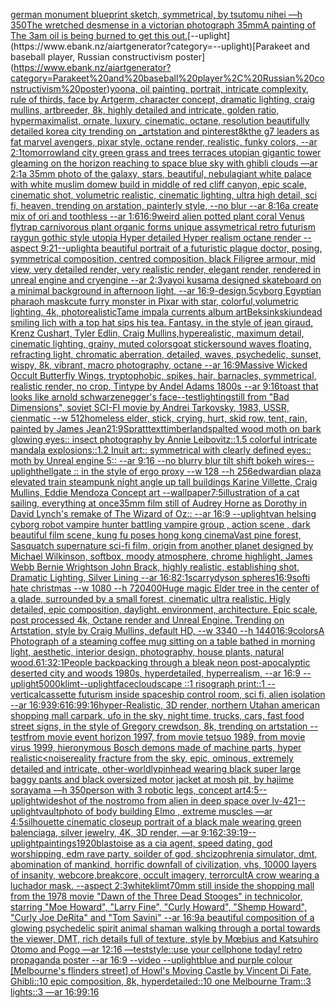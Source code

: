 [german monument blueprint sketch, symmetrical, by tsutomu nihei —h 350](https://www.ebank.nz/aiartgenerator?category=german%20monument%20blueprint%20sketch%2C%20symmetrical%2C%20by%20tsutomu%20nihei%20%E2%80%94h%20350)[The wretched desmense in a victorian photograph 35mm](https://www.ebank.nz/aiartgenerator?category=The%20wretched%20desmense%20in%20a%20victorian%20photograph%2035mm)[A painting of The 3am oil is being burned to get this out.](https://www.ebank.nz/aiartgenerator?category=A%20painting%20of%20The%203am%20oil%20is%20being%20burned%20to%20get%20this%20out.)[--uplight](https://www.ebank.nz/aiartgenerator?category=--uplight)[Parakeet and baseball player, Russian constructivism poster](https://www.ebank.nz/aiartgenerator?category=Parakeet%20and%20baseball%20player%2C%20Russian%20constructivism%20poster)[yoona, oil painting, portrait, intricate complexity, rule of thirds, face by Artgerm, character concept, dramatic lighting, craig mullins, artbreeder, 8k, highly detailed and intricate, golden ratio, hypermaximalist, ornate, luxury, cinematic, octane, resolution beautifully detailed korea city trending on _artstation and pinterest](https://www.ebank.nz/aiartgenerator?category=yoona%2C%20oil%20painting%2C%20portrait%2C%20intricate%20complexity%2C%20rule%20of%20thirds%2C%20face%20by%20Artgerm%2C%20character%20concept%2C%20dramatic%20lighting%2C%20craig%20mullins%2C%20artbreeder%2C%208k%2C%20highly%20detailed%20and%20intricate%2C%20golden%20ratio%2C%20hypermaximalist%2C%20ornate%2C%20luxury%2C%20cinematic%2C%20octane%2C%20resolution%20beautifully%20detailed%20korea%20city%20trending%20on%20_artstation%20and%20pinterest)[8k](https://www.ebank.nz/aiartgenerator?category=8k)[the g7 leaders as fat marvel avengers, pixar style, octane render, realistic, funky colors, --ar 2:1](https://www.ebank.nz/aiartgenerator?category=the%20g7%20leaders%20as%20fat%20marvel%20avengers%2C%20pixar%20style%2C%20octane%20render%2C%20realistic%2C%20funky%20colors%2C%20--ar%202%3A1)[tomorrowland city green grass and trees terraces utopian gigantic tower gleaming on the horizon reaching to space blue sky with ghibli clouds —ar 2:1](https://www.ebank.nz/aiartgenerator?category=tomorrowland%20city%20green%20grass%20and%20trees%20terraces%20utopian%20gigantic%20tower%20gleaming%20on%20the%20horizon%20reaching%20to%20space%20blue%20sky%20with%20ghibli%20clouds%20%E2%80%94ar%202%3A1)[a 35mm photo of the galaxy, stars, beautiful, nebula](https://www.ebank.nz/aiartgenerator?category=a%2035mm%20photo%20of%20the%20galaxy%2C%20stars%2C%20beautiful%2C%20nebula)[giant white palace with white muslim domew build  in middle of red cliff canyon, epic scale, cinematic shot, volumetric realistic, cinematic lighting, ultra high detail, sci fi, heaven, trending on arstation, painterly style, --no blur --ar 8:16](https://www.ebank.nz/aiartgenerator?category=giant%20white%20palace%20with%20white%20muslim%20domew%20build%20%20in%20middle%20of%20red%20cliff%20canyon%2C%20epic%20scale%2C%20cinematic%20shot%2C%20volumetric%20realistic%2C%20cinematic%20lighting%2C%20ultra%20high%20detail%2C%20sci%20fi%2C%20heaven%2C%20trending%20on%20arstation%2C%20painterly%20style%2C%20--no%20blur%20--ar%208%3A16)[a create mix of ori and toothless --ar 1:6](https://www.ebank.nz/aiartgenerator?category=a%20create%20mix%20of%20ori%20and%20toothless%20--ar%201%3A6)[16:9](https://www.ebank.nz/aiartgenerator?category=16%3A9)[weird alien potted plant coral Venus flytrap carnivorous plant organic forms unique assymetrical  retro futurism raygun gothic style utopia Hyper detailed Hyper realism octane render --aspect 9:21](https://www.ebank.nz/aiartgenerator?category=weird%20alien%20potted%20plant%20coral%20Venus%20flytrap%20carnivorous%20plant%20organic%20forms%20unique%20assymetrical%20%20retro%20futurism%20raygun%20gothic%20style%20utopia%20Hyper%20detailed%20Hyper%20realism%20octane%20render%20--aspect%209%3A21)[--uplight](https://www.ebank.nz/aiartgenerator?category=--uplight)[a beautiful portrait of a futuristic plague doctor, posing, symmetrical composition, centred composition, black Filigree armour, mid view, very detailed render, very realistic render, elegant render, rendered in unreal engine and cryengine --ar 2:3](https://www.ebank.nz/aiartgenerator?category=a%20beautiful%20portrait%20of%20a%20futuristic%20plague%20doctor%2C%20posing%2C%20symmetrical%20composition%2C%20centred%20composition%2C%20black%20Filigree%20armour%2C%20mid%20view%2C%20very%20detailed%20render%2C%20very%20realistic%20render%2C%20elegant%20render%2C%20rendered%20in%20unreal%20engine%20and%20cryengine%20--ar%202%3A3)[yayoi kusama designed skateboard on a minimal background in afternoon light, --ar 16:9](https://www.ebank.nz/aiartgenerator?category=yayoi%20kusama%20designed%20skateboard%20on%20a%20minimal%20background%20in%20afternoon%20light%2C%20--ar%2016%3A9)[-](https://www.ebank.nz/aiartgenerator?category=-)[design](https://www.ebank.nz/aiartgenerator?category=design)[.5](https://www.ebank.nz/aiartgenerator?category=.5)[cyborg Egyptian pharaoh mask](https://www.ebank.nz/aiartgenerator?category=cyborg%20Egyptian%20pharaoh%20mask)[cute furry monster in Pixar with star, colorful,volumetric lighting, 4k, photorealistic](https://www.ebank.nz/aiartgenerator?category=cute%20furry%20monster%20in%20Pixar%20with%20star%2C%20colorful%2Cvolumetric%20lighting%2C%204k%2C%20photorealistic)[Tame impala currents album art](https://www.ebank.nz/aiartgenerator?category=Tame%20impala%20currents%20album%20art)[Beksinkski](https://www.ebank.nz/aiartgenerator?category=Beksinkski)[undead smiling lich with a top hat sips his tea. Fantasy. in the style of jean giraud, Krenz Cushart, Tyler Edlin, Craig Mullins,hyperealistic, maximum detail, cinematic lighting, grainy, muted colors](https://www.ebank.nz/aiartgenerator?category=undead%20smiling%20lich%20with%20a%20top%20hat%20sips%20his%20tea.%20Fantasy.%20in%20the%20style%20of%20jean%20giraud%2C%20Krenz%20Cushart%2C%20Tyler%20Edlin%2C%20Craig%20Mullins%2Chyperealistic%2C%20maximum%20detail%2C%20cinematic%20lighting%2C%20grainy%2C%20muted%20colors)[goat sticker](https://www.ebank.nz/aiartgenerator?category=goat%20sticker)[sound waves floating, refracting light, chromatic aberration, detailed, waves, psychedelic, sunset, wispy, 8k, vibrant, macro photography, octane --ar 16:9](https://www.ebank.nz/aiartgenerator?category=sound%20waves%20floating%2C%20refracting%20light%2C%20chromatic%20aberration%2C%20detailed%2C%20waves%2C%20psychedelic%2C%20sunset%2C%20wispy%2C%208k%2C%20vibrant%2C%20macro%20photography%2C%20octane%20--ar%2016%3A9)[Massive Wicked Occult Butterfly Wings, tryptophobic, spikes, hair, barnacles, symmetrical, realistic render, no crop, Tintype by Andel Adams 1800s --ar 9:16](https://www.ebank.nz/aiartgenerator?category=Massive%20Wicked%20Occult%20Butterfly%20Wings%2C%20tryptophobic%2C%20spikes%2C%20hair%2C%20barnacles%2C%20symmetrical%2C%20realistic%20render%2C%20no%20crop%2C%20Tintype%20by%20Andel%20Adams%201800s%20--ar%209%3A16)[toast that looks like arnold schwarzenegger's face](https://www.ebank.nz/aiartgenerator?category=toast%20that%20looks%20like%20arnold%20schwarzenegger%27s%20face)[--test](https://www.ebank.nz/aiartgenerator?category=--test)[lighting](https://www.ebank.nz/aiartgenerator?category=lighting)[still from "Bad Dimensions", soviet SCI-FI movie by Andrei Tarkovsky, 1983, USSR, cienmatic --w 512](https://www.ebank.nz/aiartgenerator?category=still%20from%20%22Bad%20Dimensions%22%2C%20soviet%20SCI-FI%20movie%20by%20Andrei%20Tarkovsky%2C%201983%2C%20USSR%2C%20cienmatic%20--w%20512)[homeless elder, stick, crying, hurt, skid row, tent, rain, painted by James Jean](https://www.ebank.nz/aiartgenerator?category=homeless%20elder%2C%20stick%2C%20crying%2C%20hurt%2C%20skid%20row%2C%20tent%2C%20rain%2C%20painted%20by%20James%20Jean)[21:9](https://www.ebank.nz/aiartgenerator?category=21%3A9)[Spratt](https://www.ebank.nz/aiartgenerator?category=Spratt)[text](https://www.ebank.nz/aiartgenerator?category=text)[timberland](https://www.ebank.nz/aiartgenerator?category=timberland)[spalted wood moth on bark glowing eyes:: insect photography by Annie Leibovitz::1.5 colorful intricate mandala explosions::1.2 Inuit art:: symmetrical with clearly defined eyes:: moth by Unreal engine 5:: --ar 9:16 --no blurry blur tilt shift bokeh wires](https://www.ebank.nz/aiartgenerator?category=spalted%20wood%20moth%20on%20bark%20glowing%20eyes%3A%3A%20insect%20photography%20by%20Annie%20Leibovitz%3A%3A1.5%20colorful%20intricate%20mandala%20explosions%3A%3A1.2%20Inuit%20art%3A%3A%20symmetrical%20with%20clearly%20defined%20eyes%3A%3A%20moth%20by%20Unreal%20engine%205%3A%3A%20--ar%209%3A16%20--no%20blurry%20blur%20tilt%20shift%20bokeh%20wires)[--uplight](https://www.ebank.nz/aiartgenerator?category=--uplight)[hellgate :: in the style of ergo proxy --w 128 --h 256](https://www.ebank.nz/aiartgenerator?category=hellgate%20%3A%3A%20in%20the%20style%20of%20ergo%20proxy%20--w%20128%20--h%20256)[edwardian plaza elevated train steampunk night angle up tall buildings Karine Villette, Craig Mullins, Eddie Mendoza Concept art --wallpaper](https://www.ebank.nz/aiartgenerator?category=edwardian%20plaza%20elevated%20train%20steampunk%20night%20angle%20up%20tall%20buildings%20Karine%20Villette%2C%20Craig%20Mullins%2C%20Eddie%20Mendoza%20Concept%20art%20--wallpaper)[7:5](https://www.ebank.nz/aiartgenerator?category=7%3A5)[illustration of a cat sailing, everything at once](https://www.ebank.nz/aiartgenerator?category=illustration%20of%20a%20cat%20sailing%2C%20everything%20at%20once)[35mm film still of Audrey Horne as Dorothy in David Lynch's remake of The Wizard of Oz:: --ar 16:9 --uplight](https://www.ebank.nz/aiartgenerator?category=35mm%20film%20still%20of%20Audrey%20Horne%20as%20Dorothy%20in%20David%20Lynch%27s%20remake%20of%20The%20Wizard%20of%20Oz%3A%3A%20--ar%2016%3A9%20--uplight)[van helsing cyborg robot vampire hunter battling vampire group , action scene , dark beautiful film scene, kung fu poses hong kong cinema](https://www.ebank.nz/aiartgenerator?category=van%20helsing%20cyborg%20robot%20vampire%20hunter%20battling%20vampire%20group%20%2C%20action%20scene%20%2C%20dark%20beautiful%20film%20scene%2C%20kung%20fu%20poses%20hong%20kong%20cinema)[Vast pine forest, Sasquatch supernature sci-fi film, origin from another planet designed by Michael Wilkinson, softbox, moody atmosphere, chrome highlight, James Webb Bernie Wrightson	John Brack, highly realistic, establishing shot, Dramatic Lighting, Silver Lining --ar 16:8](https://www.ebank.nz/aiartgenerator?category=Vast%20pine%20forest%2C%20Sasquatch%20supernature%20sci-fi%20film%2C%20origin%20from%20another%20planet%20designed%20by%20Michael%20Wilkinson%2C%20softbox%2C%20moody%20atmosphere%2C%20chrome%20highlight%2C%20James%20Webb%20Bernie%20Wrightson%09John%20Brack%2C%20highly%20realistic%2C%20establishing%20shot%2C%20Dramatic%20Lighting%2C%20Silver%20Lining%20--ar%2016%3A8)[2:1](https://www.ebank.nz/aiartgenerator?category=2%3A1)[scarry](https://www.ebank.nz/aiartgenerator?category=scarry)[dyson spheres](https://www.ebank.nz/aiartgenerator?category=dyson%20spheres)[16:9](https://www.ebank.nz/aiartgenerator?category=16%3A9)[soft](https://www.ebank.nz/aiartgenerator?category=soft)[i hate christmas --w 1080 --h 720](https://www.ebank.nz/aiartgenerator?category=i%20hate%20christmas%20--w%201080%20--h%20720)[400](https://www.ebank.nz/aiartgenerator?category=400)[Huge magic Elder tree in the center of a glade, surrounded by a small forest, cinematic ultra realistic. Higly detailed, epic composition, daylight. environment, architecture. Epic scale, post processed 4k, Octane render and Unreal Engine. Trending on Artstation, style by Craig Mullins, default HD, --w 3340 --h 1440](https://www.ebank.nz/aiartgenerator?category=Huge%20magic%20Elder%20tree%20in%20the%20center%20of%20a%20glade%2C%20surrounded%20by%20a%20small%20forest%2C%20cinematic%20ultra%20realistic.%20Higly%20detailed%2C%20epic%20composition%2C%20daylight.%20environment%2C%20architecture.%20Epic%20scale%2C%20post%20processed%204k%2C%20Octane%20render%20and%20Unreal%20Engine.%20Trending%20on%20Artstation%2C%20style%20by%20Craig%20Mullins%2C%20default%20HD%2C%20--w%203340%20--h%201440)[16:9](https://www.ebank.nz/aiartgenerator?category=16%3A9)[colors](https://www.ebank.nz/aiartgenerator?category=colors)[A Photograph of a steaming coffee mug sitting on a table bathed in morning light, aesthetic, interior design, photography, house plants, natural wood](https://www.ebank.nz/aiartgenerator?category=A%20Photograph%20of%20a%20steaming%20coffee%20mug%20sitting%20on%20a%20table%20bathed%20in%20morning%20light%2C%20aesthetic%2C%20interior%20design%2C%20photography%2C%20house%20plants%2C%20natural%20wood)[.6](https://www.ebank.nz/aiartgenerator?category=.6)[1:3](https://www.ebank.nz/aiartgenerator?category=1%3A3)[2:1](https://www.ebank.nz/aiartgenerator?category=2%3A1)[People backpacking through a bleak neon post-apocalyptic deserted city and woods 1980s, hyperdetailed, hyperrealism, --ar 16:9 --uplight](https://www.ebank.nz/aiartgenerator?category=People%20backpacking%20through%20a%20bleak%20neon%20post-apocalyptic%20deserted%20city%20and%20woods%201980s%2C%20hyperdetailed%2C%20hyperrealism%2C%20--ar%2016%3A9%20--uplight)[5000](https://www.ebank.nz/aiartgenerator?category=5000)[klimt](https://www.ebank.nz/aiartgenerator?category=klimt)[--uplight](https://www.ebank.nz/aiartgenerator?category=--uplight)[face](https://www.ebank.nz/aiartgenerator?category=face)[cloudscape ::1 risograph print::1 --vertical](https://www.ebank.nz/aiartgenerator?category=cloudscape%20%3A%3A1%20risograph%20print%3A%3A1%20--vertical)[cassette futurism inside spaceship control room, sci fi, alien isolation --ar 16:9](https://www.ebank.nz/aiartgenerator?category=cassette%20futurism%20inside%20spaceship%20control%20room%2C%20sci%20fi%2C%20alien%20isolation%20--ar%2016%3A9)[39:6](https://www.ebank.nz/aiartgenerator?category=39%3A6)[16:9](https://www.ebank.nz/aiartgenerator?category=16%3A9)[9:16](https://www.ebank.nz/aiartgenerator?category=9%3A16)[hyper-Realistic, 3D render, northern Utah](https://www.ebank.nz/aiartgenerator?category=hyper-Realistic%2C%203D%20render%2C%20northern%20Utah)[an american shopping mall carpark, ufo in the sky, night time, trucks, cars, fast food street signs, in the style of Gregory crewdson, 8k, trending on artstation --test](https://www.ebank.nz/aiartgenerator?category=an%20american%20shopping%20mall%20carpark%2C%20ufo%20in%20the%20sky%2C%20night%20time%2C%20trucks%2C%20cars%2C%20fast%20food%20street%20signs%2C%20in%20the%20style%20of%20Gregory%20crewdson%2C%208k%2C%20trending%20on%20artstation%20--test)[from movie event horizon 1997, from movie tetsuo 1989, from movie virus 1999, hieronymous Bosch demons made of machine parts, hyper realistic](https://www.ebank.nz/aiartgenerator?category=from%20movie%20event%20horizon%201997%2C%20from%20movie%20tetsuo%201989%2C%20from%20movie%20virus%201999%2C%20hieronymous%20Bosch%20demons%20made%20of%20machine%20parts%2C%20hyper%20realistic)[<noise](https://www.ebank.nz/aiartgenerator?category=%3Cnoise)[reality fracture from the sky, epic, ominous, extremely detailed and intricate, other-worldly](https://www.ebank.nz/aiartgenerator?category=reality%20fracture%20from%20the%20sky%2C%20epic%2C%20ominous%2C%20extremely%20detailed%20and%20intricate%2C%20other-worldly)[pinhead wearing black super large baggy pants and black oversized motor jacket at mosh pit, by hajime sorayama —h 350](https://www.ebank.nz/aiartgenerator?category=pinhead%20wearing%20black%20super%20large%20baggy%20pants%20and%20black%20oversized%20motor%20jacket%20at%20mosh%20pit%2C%20by%20hajime%20sorayama%20%E2%80%94h%20350)[person with 3 robotic legs, concept art](https://www.ebank.nz/aiartgenerator?category=person%20with%203%20robotic%20legs%2C%20concept%20art)[](https://www.ebank.nz/aiartgenerator?category=)[4:5](https://www.ebank.nz/aiartgenerator?category=4%3A5)[--uplight](https://www.ebank.nz/aiartgenerator?category=--uplight)[wideshot of the nostromo from alien in deep space over lv-421](https://www.ebank.nz/aiartgenerator?category=wideshot%20of%20the%20nostromo%20from%20alien%20in%20deep%20space%20over%20lv-421)[--uplight](https://www.ebank.nz/aiartgenerator?category=--uplight)[vault](https://www.ebank.nz/aiartgenerator?category=vault)[photo of body building Elmo , extreme muscles —ar 4:5](https://www.ebank.nz/aiartgenerator?category=photo%20of%20body%20building%20Elmo%20%2C%20extreme%20muscles%20%E2%80%94ar%204%3A5)[silhouette cinematic closeup portrait of a black male wearing green balenciaga, silver jewelry, 4K, 3D render, —ar 9:16](https://www.ebank.nz/aiartgenerator?category=silhouette%20cinematic%20closeup%20portrait%20of%20a%20black%20male%20wearing%20green%20balenciaga%2C%20silver%20jewelry%2C%204K%2C%203D%20render%2C%20%E2%80%94ar%209%3A16)[2:3](https://www.ebank.nz/aiartgenerator?category=2%3A3)[9:19](https://www.ebank.nz/aiartgenerator?category=9%3A19)[--uplight](https://www.ebank.nz/aiartgenerator?category=--uplight)[paintings](https://www.ebank.nz/aiartgenerator?category=paintings)[1920](https://www.ebank.nz/aiartgenerator?category=1920)[blastoise as a cia agent, speed dating, god worshipping, edm rave party, soilder of god, shcizophrenia simulator, dmt, abomination of mankind, horrific downfall of civilization, vhs, 10000 layers of insanity, webcore,breakcore, occult imagery, terrorcult](https://www.ebank.nz/aiartgenerator?category=blastoise%20as%20a%20cia%20agent%2C%20speed%20dating%2C%20god%20worshipping%2C%20edm%20rave%20party%2C%20soilder%20of%20god%2C%20shcizophrenia%20simulator%2C%20dmt%2C%20abomination%20of%20mankind%2C%20horrific%20downfall%20of%20civilization%2C%20vhs%2C%2010000%20layers%20of%20insanity%2C%20webcore%2Cbreakcore%2C%20occult%20imagery%2C%20terrorcult)[A crow wearing a luchador mask. --aspect 2:3](https://www.ebank.nz/aiartgenerator?category=A%20crow%20wearing%20a%20luchador%20mask.%20--aspect%202%3A3)[white](https://www.ebank.nz/aiartgenerator?category=white)[klimt](https://www.ebank.nz/aiartgenerator?category=klimt)[70mm still inside the shopping mall from the 1978 movie "Dawn of the Three Dead Stooges" in technicolor, starring "Moe Howard", "Larry Fine", "Curly Howard", "Shemp Howard", "Curly Joe DeRita" and "Tom Savini" --ar 16:9](https://www.ebank.nz/aiartgenerator?category=70mm%20still%20inside%20the%20shopping%20mall%20from%20the%201978%20movie%20%22Dawn%20of%20the%20Three%20Dead%20Stooges%22%20in%20technicolor%2C%20starring%20%22Moe%20Howard%22%2C%20%22Larry%20Fine%22%2C%20%22Curly%20Howard%22%2C%20%22Shemp%20Howard%22%2C%20%22Curly%20Joe%20DeRita%22%20and%20%22Tom%20Savini%22%20--ar%2016%3A9)[a beautiful composition of a glowing psychedelic spirit animal shaman walking through a portal towards the viewer, DMT,  rich details full of texture, style by Mœbius and Katsuhiro Otomo and Pogo —ar 12:16 —test](https://www.ebank.nz/aiartgenerator?category=a%20beautiful%20composition%20of%20a%20glowing%20psychedelic%20spirit%20animal%20shaman%20walking%20through%20a%20portal%20towards%20the%20viewer%2C%20DMT%2C%20%20rich%20details%20full%20of%20texture%2C%20style%20by%20M%C5%93bius%20and%20Katsuhiro%20Otomo%20and%20Pogo%20%E2%80%94ar%2012%3A16%20%E2%80%94test)[style::](https://www.ebank.nz/aiartgenerator?category=style%3A%3A)[use your cellphone today! retro propaganda poster --ar 16:9 --video --uplight](https://www.ebank.nz/aiartgenerator?category=use%20your%20cellphone%20today%21%20retro%20propaganda%20poster%20--ar%2016%3A9%20--video%20--uplight)[blue and purple colour [Melbourne's flinders street] of Howl's Moving Castle by Vincent Di Fate, Ghibli::10 epic composition, 8k, hyperdetailed::10 one Melbourne Tram::3 lights::3 —ar 16:9](https://www.ebank.nz/aiartgenerator?category=blue%20and%20purple%20colour%20%5BMelbourne%27s%20flinders%20street%5D%20of%20Howl%27s%20Moving%20Castle%20by%20Vincent%20Di%20Fate%2C%20Ghibli%3A%3A10%20epic%20composition%2C%208k%2C%20hyperdetailed%3A%3A10%20one%20Melbourne%20Tram%3A%3A3%20lights%3A%3A3%20%E2%80%94ar%2016%3A9)[9:16](https://www.ebank.nz/aiartgenerator?category=9%3A16)